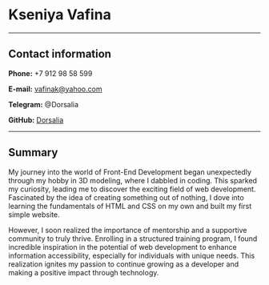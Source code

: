 # Kseniya Vafina
-----------------------------------------------------------------------------
## Contact information

  **Phone:** +7 912 98 58 599

  **E-mail:** vafinak@yahoo.com

  **Telegram:** @Dorsalia
  
  **GitHub:** [Dorsalia](https://github.com/Dorsalia)

------------------------------------------------------------------------------

## Summary
  My journey into the world of Front-End Development began unexpectedly through my hobby in 3D modeling, where I dabbled in coding. This sparked my curiosity, leading me to discover the exciting field of web development. Fascinated by the idea of creating something out of nothing, I dove into learning the fundamentals of HTML and CSS on my own and built my first simple website. 

  However, I soon realized the importance of mentorship and a supportive community to truly thrive. Enrolling in a structured training program, I found incredible inspiration in the potential of web development to enhance information accessibility, especially for individuals with unique needs. This realization ignites my passion to continue growing as a developer and making a positive impact through technology.
